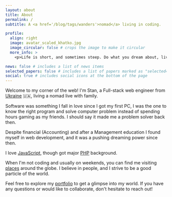 ```yaml
---
layout: about
title: About
permalink: /
subtitle: A <a href='/blog/tags/wanders'>nomad</a> living in coding.

profile:
  align: right
  image: avatar_scaled_khatko.jpg
  image_circular: false # crops the image to make it circular
  more_info: >
    <p>Life is short, and sometimes steep. Do what you dream about, live as you feel it.</p>

news: false # includes a list of news items
selected_papers: false # includes a list of papers marked as "selected={true}"
social: true # includes social icons at the bottom of the page
---
```


Welcome to my corner of the web! I'm Stan, a Full-stack web engineer from <a href='/blog/tag/ukraine'>Ukraine</a> 🇺🇦, living a nomad live with family.

Software was something I fall in love since I got my first PC, I was the one to know the right program and solve computer problem instead of spending hours gaming as my friends. I should say it made me a problem solver back then.

Despite financial (Accounting) and after a Management education I found myself in web development, and it was a pushing dreaming power since then.

I love <a href='/blog/tag/javascript'>JavaScript</a>, though got major <a href='/blog/tag/php'>PHP</a> background.

When I'm not coding and usually on weekends, you can find me visiting <a href='/blog/tag/wanders'>places</a> around the globe. I believe in people, and I strive to be a good particle of the world.

Feel free to explore my <a href='/projects'>portfolio</a> to get a glimpse into my world. If you have any questions or would like to collaborate, don't hesitate to reach out!
